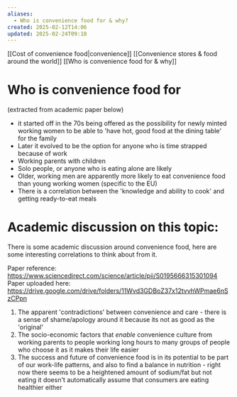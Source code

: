 ```yaml
---
aliases:
  - Who is convenience food for & why?
created: 2025-02-12T14:06
updated: 2025-02-24T09:18
---
```

[[Cost of convenience food|convenience]] 
[[Convenience stores & food around the world]] 
[[Who is convenience food for & why]] 

# Who is convenience food for 
(extracted from academic paper below)

 - it started off in the 70s being offered as the possibility for newly minted working women to be able to 'have hot, good food at the dining table' for the family
 - Later it evolved to be the option for anyone who is time strapped because of work  
- Working parents with children 
- Solo people, or anyone who is eating alone are likely 
- Older, working men are apparently more likely to eat convenience food than young working women (specific to the EU)
- There is a correlation between the 'knowledge and ability to cook' and getting ready-to-eat meals 
# Academic discussion on this topic:
There is some academic discussion around convenience food, here are some interesting correlations to think about from it.

Paper reference: https://www.sciencedirect.com/science/article/pii/S0195666315301094 
Paper uploaded here: https://drive.google.com/drive/folders/11Wvd3GDBoZ37x12tvvhWPmae6nSzCPpn

1. The apparent 'contradictions' between convenience and care - there is a sense of shame/apology around it because its not as good as the 'original' 
2. The socio-economic factors that _enable_ convenience culture from working parents to people working long hours to many groups of people who choose it as it makes their life easier
3. The success and future of convenience food is in its potential to be part of our work-life patterns, and also to find a balance in nutrition - right now there seems to be a heightened amount of sodium/fat but not eating it doesn't automatically assume that consumers are eating healthier either

